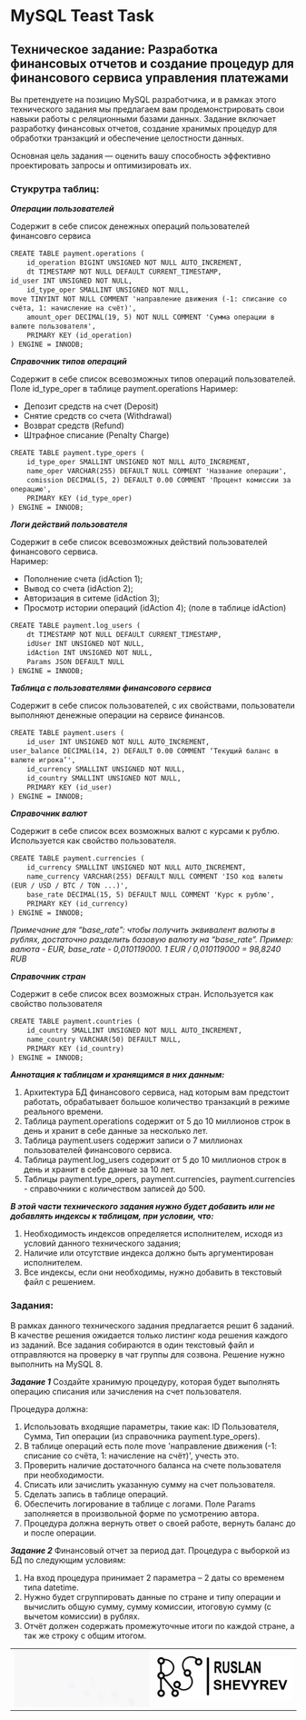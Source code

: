 # MySQL Teast Task

## Техническое задание: Разработка финансовых отчетов и создание процедур для финансового сервиса управления платежами

Вы претендуете на позицию MySQL разработчика, и в рамках этого технического задания мы предлагаем вам продемонстрировать свои навыки работы с реляционными базами данных. Задание включает разработку финансовых отчетов, создание хранимых процедур для обработки транзакций и обеспечение целостности данных.

Основная цель задания — оценить вашу способность эффективно проектировать запросы и оптимизировать их.

### Стукрутра таблиц:

***Операции пользователей***

Содержит в себе список денежных операций пользователей финансовго сервиса

```
CREATE TABLE payment.operations (
	id_operation BIGINT UNSIGNED NOT NULL AUTO_INCREMENT,
	dt TIMESTAMP NOT NULL DEFAULT CURRENT_TIMESTAMP,
id_user INT UNSIGNED NOT NULL,
	id_type_oper SMALLINT UNSIGNED NOT NULL,
move TINYINT NOT NULL COMMENT 'направление движения (-1: списание со счёта, 1: начисление на счёт)',
	amount_oper DECIMAL(19, 5) NOT NULL COMMENT 'Сумма операции в валюте пользователя',
	PRIMARY KEY (id_operation)
) ENGINE = INNODB;
```

***Справочник типов операций***

Содержит в себе список всевозможных типов операций пользователей.  Поле id_type_oper в таблице payment.operations
Наример:
- Депозит средств на счет (Deposit)
- Снятие средств со счета (Withdrawal)
- Возврат средств (Refund)
- Штрафное списание (Penalty Charge)


```
CREATE TABLE payment.type_opers (
	id_type_oper SMALLINT UNSIGNED NOT NULL AUTO_INCREMENT,
	name_oper VARCHAR(255) DEFAULT NULL COMMENT 'Название операции',
	comission DECIMAL(5, 2) DEFAULT 0.00 COMMENT 'Процент комиссии за операцию',
	PRIMARY KEY (id_type_oper)
) ENGINE = INNODB;
```

***Логи действий пользователя***

Содержит в себе список всевозможных действий пользователей финансового сервиса.  
Наример:
- Пополнение счета (idAction 1);
- Вывод со счета (idAction 2);
- Авторизация в ситеме (idAction 3);
- Просмотр истории операций (idAction 4);
(поле в таблице idAction)

```
CREATE TABLE payment.log_users (
	dt TIMESTAMP NOT NULL DEFAULT CURRENT_TIMESTAMP,
	idUser INT UNSIGNED NOT NULL,
	idAction INT UNSIGNED NOT NULL,
	Params JSON DEFAULT NULL
) ENGINE = INNODB;
```

***Таблица с пользователями финансового сервиса***


Содержит в себе список пользователей, с их свойствами, пользователи выполняют денежные операции на сервисе финансов.

```
CREATE TABLE payment.users (
	id_user INT UNSIGNED NOT NULL AUTO_INCREMENT,
user_balance DECIMAL(14, 2) DEFAULT 0.00 COMMENT ‘Текущий баланс в валюте игрока’',
	id_currency SMALLINT UNSIGNED NOT NULL,
	id_country SMALLINT UNSIGNED NOT NULL,
	PRIMARY KEY (id_user)
) ENGINE = INNODB;
```

***Справочник валют***

Содержит в себе список всех возможных валют с курсами к рублю. Используется как свойство пользователя.

```
CREATE TABLE payment.currencies (
	id_currency SMALLINT UNSIGNED NOT NULL AUTO_INCREMENT,
	name_currency VARCHAR(255) DEFAULT NULL COMMENT 'ISO код валюты (EUR / USD / BTC / TON ...)',
	base_rate DECIMAL(15, 5) DEFAULT NULL COMMENT 'Курс к рублю',
	PRIMARY KEY (id_currency)
) ENGINE = INNODB;
```

*Примечание для “base_rate”: чтобы получить эквивалент валюты в рублях, достаточно разделить базовую валюту на “base_rate”. Пример: валюта - EUR, base_rate - 0,010119000. 1 EUR / 0,010119000 = 98,8240 RUB*


***Справочник стран***

Содержит в себе список всех возможных стран. Используется как свойство пользователя

```
CREATE TABLE payment.countries (
	id_country SMALLINT UNSIGNED NOT NULL AUTO_INCREMENT,
	name_country VARCHAR(50) DEFAULT NULL,
	PRIMARY KEY (id_country)
) ENGINE = INNODB;
```

***Аннотация к таблицам и хранящимся в них данным:***

1. Архитектура БД финансового сервиса, над которым вам предстоит работать, обрабатывает большое количество транзакций в режиме реального времени.
2. Таблица payment.operations содержит от 5 до 10 миллионов строк в день и хранит в себе данные за несколько лет.
3. Таблица payment.users содержит записи о 7 миллионах пользователей финансового сервиса.
4. Таблица payment.log_users содержит от 5 до 10 миллионов строк в день и хранит в себе данные за 10 лет.
5. Таблицы payment.type_opers, payment.currencies, payment.currencies  - справочники с количеством записей до 500.

***В этой части технического задания нужно будет добавить или не добавлять индексы к таблицам, при условии, что:***
1.	Необходимость индексов определяется исполнителем, исходя из условий данного технического задания;
2.	Наличие или отсутствие индекса должно быть аргументирован исполнителем.
3.	Все индексы, если они необходимы, нужно добавить в текстовый файл с решением.

### Задания:

В рамках данного технического задания предлагается решит 6 заданий. В качестве решения ожидается только листинг кода решения каждого из заданий. Все задания собираются в один текстовый файл и отправляются на проверку в чат группы для созвона. Решение нужно выполнить на MySQL 8.

***Задание 1***
Создайте хранимую процедуру, которая будет выполнять операцию списания или зачисления на счет пользователя.

Процедура должна:
1. Использовать входящие параметры, такие как: ID Пользователя, Сумма, Тип операции (из справочника payment.type_opers).
2. В таблице операций есть поле move 'направление движения (-1: списание со счёта, 1: начисление на счёт)', учесть это.
3. Проверить наличие достаточного баланса на счете пользователя при необходимости.
4. Списать или зачислить указанную сумму на счет пользователя.
5. Сделать запись в таблице операций.
6. Обеспечить логирование в таблице с логами. Поле Params заполняется в произвольной форме по усмотрению автора.
7. Процедура должна вернуть ответ о своей работе, вернуть баланс до и после операции.

***Задание 2***
Финансовый отчет за период дат. Процедура с выборкой из БД по следующим условиям:

1. На вход процедура принимает 2 параметра – 2 даты со временем типа datetime.
2. Нужно будет сгруппировать данные по стране и типу операции и вычислить общую сумму, сумму комиссии, итоговую сумму (с вычетом комиссии) в рублях.
3. Отчёт должен содержать промежуточные итоги по каждой стране, а так же строку с общим итогом. 

<table>
	<tr>
		<td valign="center" width="49%"><img src="https://github.com/Ruslan-Shevyrev/Ruslan-Shevyrev/blob/main/logoRS/logo_mini.gif" title="logo"></td>
		<td valign="center" width="49%"><img src="https://github.com/Ruslan-Shevyrev/Ruslan-Shevyrev/blob/main/logoRS/logoRS_FULL.png" title="RuslanShevyrev"></td>
	</tr>
</table>